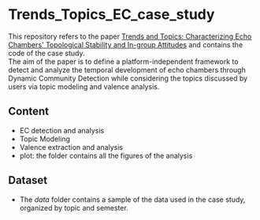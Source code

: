 # Trends_Topics_EC_case_study

This repository refers to the paper [Trends and Topics: Characterizing Echo Chambers' Topological Stability and In-group Attitudes](https://arxiv.org/abs/2307.15610) and contains the code of the case study. 
<br/>
The aim of the paper is to define a platform-independent framework to detect and analyze the temporal development of echo chambers through Dynamic Community Detection while considering the topics discussed by users via topic modeling and valence analysis. 

## Content
+ EC detection and analysis
+ Topic Modeling
+ Valence extraction and analysis
+ plot: the folder contains all the figures of the analysis 

## Dataset
+ The *data* folder contains a sample of the data used in the case study, organized by topic and semester.